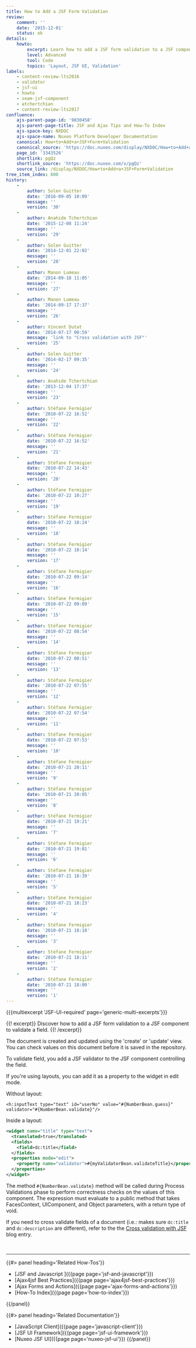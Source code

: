 ```yaml
---
title: How to Add a JSF Form Validation
review:
    comment: ''
    date: '2015-12-01'
    status: ok
details:
    howto:
        excerpt: Learn how to add a JSF form validation to a JSF component to validate a field.
        level: Advanced
        tool: Code
        topics: 'Layout, JSF UI, Validation'
labels:
    - content-review-lts2016
    - validator
    - jsf-ui
    - howto
    - seam-jsf-component
    - atchertchian
    - content-review-lts2017
confluence:
    ajs-parent-page-id: '9830458'
    ajs-parent-page-title: JSF and Ajax Tips and How-To Index
    ajs-space-key: NXDOC
    ajs-space-name: Nuxeo Platform Developer Documentation
    canonical: How+to+Add+a+JSF+Form+Validation
    canonical_source: 'https://doc.nuxeo.com/display/NXDOC/How+to+Add+a+JSF+Form+Validation'
    page_id: '3343526'
    shortlink: pgQz
    shortlink_source: 'https://doc.nuxeo.com/x/pgQz'
    source_link: /display/NXDOC/How+to+Add+a+JSF+Form+Validation
tree_item_index: 800
history:
    -
        author: Solen Guitter
        date: '2016-09-05 10:09'
        message: ''
        version: '30'
    -
        author: Anahide Tchertchian
        date: '2015-12-08 11:24'
        message: ''
        version: '29'
    -
        author: Solen Guitter
        date: '2014-12-01 22:02'
        message: ''
        version: '28'
    -
        author: Manon Lumeau
        date: '2014-09-18 11:05'
        message: ''
        version: '27'
    -
        author: Manon Lumeau
        date: '2014-09-17 17:37'
        message: ''
        version: '26'
    -
        author: Vincent Dutat
        date: '2014-07-17 00:59'
        message: 'link to "Cross validation with JSF"'
        version: '25'
    -
        author: Solen Guitter
        date: '2014-02-17 09:35'
        message: ''
        version: '24'
    -
        author: Anahide Tchertchian
        date: '2013-12-04 17:37'
        message: ''
        version: '23'
    -
        author: Stéfane Fermigier
        date: '2010-07-22 16:52'
        message: ''
        version: '22'
    -
        author: Stéfane Fermigier
        date: '2010-07-22 16:52'
        message: ''
        version: '21'
    -
        author: Stéfane Fermigier
        date: '2010-07-22 14:43'
        message: ''
        version: '20'
    -
        author: Stéfane Fermigier
        date: '2010-07-22 10:27'
        message: ''
        version: '19'
    -
        author: Stéfane Fermigier
        date: '2010-07-22 10:24'
        message: ''
        version: '18'
    -
        author: Stéfane Fermigier
        date: '2010-07-22 10:14'
        message: ''
        version: '17'
    -
        author: Stéfane Fermigier
        date: '2010-07-22 09:14'
        message: ''
        version: '16'
    -
        author: Stéfane Fermigier
        date: '2010-07-22 09:09'
        message: ''
        version: '15'
    -
        author: Stéfane Fermigier
        date: '2010-07-22 08:54'
        message: ''
        version: '14'
    -
        author: Stéfane Fermigier
        date: '2010-07-22 08:51'
        message: ''
        version: '13'
    -
        author: Stéfane Fermigier
        date: '2010-07-22 07:55'
        message: ''
        version: '12'
    -
        author: Stéfane Fermigier
        date: '2010-07-22 07:54'
        message: ''
        version: '11'
    -
        author: Stéfane Fermigier
        date: '2010-07-22 07:53'
        message: ''
        version: '10'
    -
        author: Stéfane Fermigier
        date: '2010-07-21 20:11'
        message: ''
        version: '9'
    -
        author: Stéfane Fermigier
        date: '2010-07-21 20:05'
        message: ''
        version: '8'
    -
        author: Stéfane Fermigier
        date: '2010-07-21 19:21'
        message: ''
        version: '7'
    -
        author: Stéfane Fermigier
        date: '2010-07-21 19:01'
        message: ''
        version: '6'
    -
        author: Stéfane Fermigier
        date: '2010-07-21 18:39'
        message: ''
        version: '5'
    -
        author: Stéfane Fermigier
        date: '2010-07-21 18:23'
        message: ''
        version: '4'
    -
        author: Stéfane Fermigier
        date: '2010-07-21 18:18'
        message: ''
        version: '3'
    -
        author: Stéfane Fermigier
        date: '2010-07-21 18:11'
        message: ''
        version: '2'
    -
        author: Stéfane Fermigier
        date: '2010-07-21 18:00'
        message: ''
        version: '1'
---
```


{{{multiexcerpt 'JSF-UI-required' page='generic-multi-excerpts'}}}

{{! excerpt}}
Discover how to add a JSF form validation to a JSF component to validate a field.
{{! /excerpt}}

The document is created and updated using the 'create' or 'update' view. You can check values on this document before it is saved in the repository.

To validate field, you add a JSF validator to the JSF component controlling the field.

If you're using layouts, you can add it as a property to the widget in edit mode.

Without layout:

```
<h:inputText type="text" id="userNo" value="#{NumberBean.guess}" validator="#{NumberBean.validate}"/>

```

Inside a layout:

```xml
<widget name="title" type="text">
  <translated>true</translated>
  <fields>
    <field>dc:title</field>
  </fields>
  <properties mode="edit">
    <property name="validator">#{myValidatorBean.validateTitle}</property>
  </properties>
</widget>

```

The method `#{NumberBean.validate}` method will be called during Process Validations phase to perform correctness checks on the values of this component. The expression must evaluate to a public method that takes FacesContext, UIComponent, and Object parameters, with a return type of void.

If you need to cross validate fields of a document (i.e.: makes sure `dc:title` and `dc:description` are different), refer to the the [Cross validation with JSF](http://blogs.nuxeo.com/development/2009/03/cross-validation-with-jsf/) blog entry.

&nbsp;

* * *

<div class="row" data-equalizer data-equalize-on="medium"><div class="column medium-6">{{#> panel heading='Related How-Tos'}}

- [JSF and Javascript ]({{page page='jsf-and-javascript'}})
- [Ajax4jsf Best Practices]({{page page='ajax4jsf-best-practices'}})
- [Ajax Forms and Actions]({{page page='ajax-forms-and-actions'}})
- [How-To Index]({{page page='how-to-index'}})

{{/panel}}</div><div class="column medium-6">{{#> panel heading='Related Documentation'}}

- [JavaScript Client]({{page page='javascript-client'}})
- [JSF UI Framework]({{page page='jsf-ui-framework'}})
- [Nuxeo JSF UI]({{page page='nuxeo-jsf-ui'}})
{{/panel}}</div></div>
